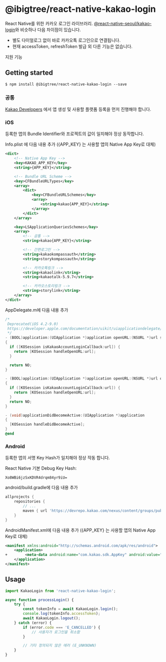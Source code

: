 # @ibigtree/react-native-kakao-login

React Native를 위한 카카오 로그인 라이브러리. [@react-native-seoul/kakao-login](https://github.com/react-native-seoul/react-native-kakao-login)와 비슷하나 다음 차이점이 있습니다.

* 별도 다이얼로그 없이 바로 카카오톡 로그인으로 연결됩니다.
* 현재 accessToken, refreshToken 발급 외 다른 기능은 없습니다.

지원 기능

## Getting started

`$ npm install @ibigtree/react-native-kakao-login --save`


### 공통

[Kakao Developers](https://developers.kakao.com) 에서 앱 생성 및 사용할 플랫폼 등록을 먼저 진행해야 합니다.

### iOS

등록한 앱의 Bundle Identifier와 프로젝트의 값이 일치해야 정상 동작합니다.


Info.plist 에 다음 내용 추가 ({APP_KEY} 는 사용할 앱의 Native App Key로 대체)

```xml
<dict>
    <!-- Native App Key -->
	<key>KAKAO_APP_KEY</key>
	<string>{APP_KEY}</string>

    <!-- Bundle URL Scheme -->
	<key>CFBundleURLTypes</key>
	<array>
		<dict>
			<key>CFBundleURLSchemes</key>
			<array>
				<string>kakao{APP_KEY}</string>
			</array>
		</dict>
	</array>

	<key>LSApplicationQueriesSchemes</key>
	<array>
        <!-- 공통 -->
		<string>kakao{APP_KEY}</string>

        <!-- 간편로그인 -->
		<string>kakaokompassauth</string>
		<string>storykompassauth</string>

        <!-- 카카오톡링크 -->
		<string>kakaolink</string>
		<string>kakaotalk-5.9.7</string>

        <!-- 카카오스토리링크 -->
		<string>storylink</string>
	</array>
</dict>
```

AppDelegate.m에 다음 내용 추가

```objective-c
/*
 Deprecated(iOS 4.2-9.0)
 https://developer.apple.com/documentation/uikit/uiapplicationdelegate/1623073-application?language=objc
 */
- (BOOL)application:(UIApplication *)application openURL:(NSURL *)url sourceApplication:(NSString *)sourceApplication annotation:(id)annotation
{
  if ([KOSession isKakaoAccountLoginCallback:url]) {
    return [KOSession handleOpenURL:url];
  }

  return NO;
}

- (BOOL)application:(UIApplication *)application openURL:(NSURL *)url options:(NSDictionary<NSString *,id> *)options
{
  if ([KOSession isKakaoAccountLoginCallback:url]) {
    return [KOSession handleOpenURL:url];
  }
  return NO;
}

- (void)applicationDidBecomeActive:(UIApplication *)application
{
  [KOSession handleDidBecomeActive];
}
@end
```

### Android

등록한 앱의 서명 Key Hash가 일치해야 정상 작동 합니다.

React Native 기본 Debug Key Hash:
```
Xo8WBi6jzSxKDVR4drqm84yr9iU=
```

android/build.gradle에 다음 내용 추가

```groovy
allprojects {
    repositories {
        // ...
        maven { url 'https://devrepo.kakao.com/nexus/content/groups/public/' }
    }
}
```

AndroidManifest.xml에 다음 내용 추가 ({APP_KEY} 는 사용할 앱의 Native App Key로 대체)

```xml
<manifest xmlns:android="http://schemas.android.com/apk/res/android">
    <application>
+        <meta-data android:name="com.kakao.sdk.AppKey" android:value="{APP_KEY}" />
    </application>
</manifest>
```

## Usage
```javascript
import KakaoLogin from 'react-native-kakao-login';

async function processLogin() {
    try {
        const tokenInfo = await KakaoLogin.login();
        console.log(tokenInfo.accessToken);
        await KakaoLogin.logout();
    } catch (error) {
        if (error.code === 'E_CANCELLED') {
            // 사용자가 로그인을 취소함
        }

        // 기타 정의되지 않은 에러 (E_UNKNOWN)
    }
}
```
